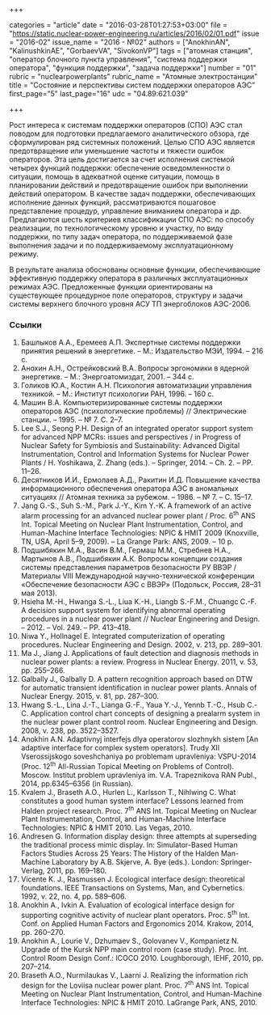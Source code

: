 +++

categories = "article"
date = "2016-03-28T01:27:53+03:00"
file = "https://static.nuclear-power-engineering.ru/articles/2016/02/01.pdf"
issue = "2016-02"
issue_name = "2016 - №02"
authors = ["AnokhinAN", "KalinushkinAE", "GorbaevVA", "SivokonVP"]
tags = ["атомная станция", "оператор блочного пункта управления", "система поддержки оператора", "функция поддержки", "задача поддержки"]
number = "01"
rubric = "nuclearpowerplants"
rubric_name = "Aтомные электростанции"
title = "Cостояние и перспективы систем поддержки операторов AЭС"
first_page="5"
last_page="16"
udc = "04.89:621.039"

+++

Рост интереса к системам поддержки операторов (СПО) АЭС стал поводом для подготовки предлагаемого аналитического обзора, где сформулирован ряд системных положений. 
Целью СПО АЭС является предотвращение или уменьшение частоты и тяжести ошибок операторов. 
Эта цель достигается за счет исполнения системой четырех функций поддержки: обеспечение осведомленности о ситуации, помощь в адекватной оценке ситуации, помощь в планировании действий и предотвращение ошибок при выполнении действий оператором. 
В качестве задач поддержки, обеспечивающих исполнение данных функций, рассматриваются пошаговое представление процедур, управление вниманием оператора и др. Предлагаются шесть критериев классификации СПО АЭС: по способу реализации, по технологическому уровню и участку, по виду поддержки, по типу задач оператора, по поддерживаемой фазе выполнения задачи и по поддерживаемому эксплуатационному режиму.

В результате анализа обоснованы основные функции, обеспечивающие эффективную поддержку оператора в различных эксплуатационных режимах АЭС. 
Предложенные функции ориентированы на существующее процедурное поле операторов, структуру и задачи системы верхнего блочного уровня АСУ ТП энергоблоков АЭС-2006.

### Ссылки

1. Башлыков А.А., Еремеев А.П. Экспертные системы поддержки принятия решений в энергетике. – М.: Издательство МЭИ, 1994. – 216 c.
2. Анохин А.Н., Острейковский В.А. Вопросы эргономики в ядерной энергетике. – М.: Энергоатомиздат, 2001. – 344 с.
3. Голиков Ю.А., Костин А.Н. Психология автоматизации управления техникой. – М.: Институт психологии РАН, 1996. – 160 с.
4. Машин В.А. Компьютеризированные системы поддержки операторов АЭС (психологические проблемы) // Электрические станции. – 1995. – № 7. С. 2–7.
5. Lee S.J., Seong P.H. Design of an integrated operator support system for advanced NPP MCRs: issues and perspectives / in Progress of Nuclear Safety for Symbiosis and Sustainability: Advanced Digital Instrumentation, Control and Information Systems for Nuclear Power Plants / H. Yoshikawa, Z. Zhang (eds.). – Springer, 2014. – Ch. 2. – PP. 11–26.
6. Десятников И.И., Ермолаев А.Д., Ракитин И.Д. Повышение качества информационного обеспечения оператора АЭС в аномальных ситуациях // Атомная техника за рубежом. – 1986. – № 7. – С. 15–17.
7. Jang G.-S., Suh S.-M., Park J.-Y., Kim Y.-K. A framework of an active alarm processing for an advanced nuclear power plant / Proc. 6<sup>th</sup> ANS Int. Topical Meeting on Nuclear Plant Instrumentation, Control, and Human-Machine Interface Technologies: NPIC & HMIT 2009 (Knoxville, TN, USA, April 5–9, 2009). – La Grange Park: ANS, 2009. – 10 p.
8. Подшибякин М.А., Васин В.М., Гермаш М.М., Стребнев Н.А., Мартынов А.В., Подшибякин А.К. Вопросы концепции создания системы представления параметров безопасности РУ ВВЭР / Материалы VIII Международной научно-технической конференции «Обеспечение безопасности АЭС с ВВЭР» (Подольск, Россия, 28–31 мая 2013).
9. Hsieha M.-H., Hwanga S.-L., Liua K.-H., Liangb S.-F.M., Chuangc C.-F. A decision support system for identifying abnormal operating procedures in a nuclear power plant // Nuclear Engineering and Design. – 2012. – Vol. 249. – PP. 413–418.
10. Niwa Y., Hollnagel E. Integrated computerization of operating procedures. Nuclear Engineering and Design. 2002, v. 213, pp. 289–301.
11. Ma J., Jiang J. Applications of fault detection and diagnosis methods in nuclear power plants: a review. Progress in Nuclear Energy. 2011, v. 53, pp. 255–266.
12. Galbally J., Galbally D. A pattern recognition approach based on DTW for automatic transient identification in nuclear power plants. Annals of Nuclear Energy. 2015, v. 81, pp. 287–300.
13. Hwang S.-L., Lina J.-T., Lianga G.-F., Yaua Y.-J., Yennb T.-C., Hsub C.-C. Application control chart concepts of designing a prealarm system in the nuclear power plant control room. Nuclear Engineering and Design. 2008, v. 238, pp. 3522–3527.
14. Anokhin A.N. Adaptivnyj interfejs dlya operatorov slozhnykh sistem [An adaptive interface for complex system operators]. Trudy XII Vserossijskogo soveshchaniya po problemam upravleniya: VSPU-2014 (Proc. 12<sup>th</sup> All-Russian Topical Meeting on Problems of Control). Moscow. Institut problem upravleniya im. V.A. Trapeznikova RAN Publ., 2014, pp.6345–6356 (in Russian).
15. Kvalem J., Braseth A.O., Hurlen L., Karlsson T., Nihlwing C. What constitutes a good human system interface? Lessons learned from Halden project research. Proc. 7<sup>th</sup> ANS Int. Topical Meeting on Nuclear Plant Instrumentation, Control, and Human-Machine Interface Technologies: NPIC & HMIT 2010. Las Vegas, 2010.
16. Andresen G. Information display design: three attempts at superseding the traditional process mimic display. In: Simulator-Based Human Factors Studies Across 25 Years: The History of the Halden Man-Machine Laboratory by A.B. Skjerve, A. Bye (eds.). London: Springer-Verlag, 2011, pp. 169–180.
17. Vicente K. J., Rasmussen J. Ecological interface design: theoretical foundations. IEEE Transactions on Systems, Man, and Cybernetics. 1992, v. 22, no. 4, pp. 589–606.
18. Anokhin A., Ivkin A. Evaluation of ecological interface design for supporting cognitive activity of nuclear plant operators. Proc. 5<sup>th</sup> Int. Conf. on Applied Human Factors and Ergonomics 2014. Krakow, 2014, pp. 260–270.
19. Anokhin A., Lourie V., Dzhumaev S., Golovanev V., Kompanietz N. Upgrade of the Kursk NPP main control room (case study). Proc. Int. Control Room Design Conf.: ICOCO 2010. Loughborough, IEHF, 2010, pp. 207–214.
20. Braseth A.O., Nurmilaukas V., Laarni J. Realizing the information rich design for the Loviisa nuclear power plant. Proc. 7<sup>th</sup> ANS Int. Topical Meeting on Nuclear Plant Instrumentation, Control, and Human-Machine Interface Technologies: NPIC & HMIT 2010. LaGrange Park, ANS, 2010.
